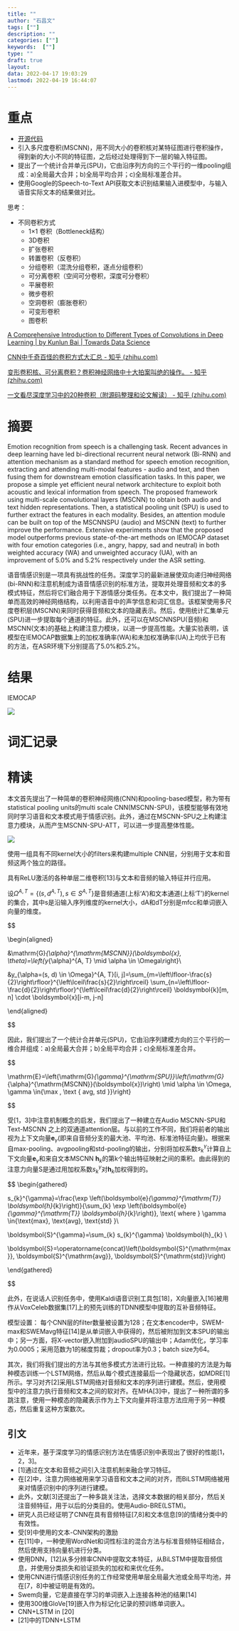 ```yaml
---
title: ""
author: "石昌文"
tags: [""]
description: ""
categories: [""]
keywords:  [""]
type: ""
draft: true
layout: 
data: 2022-04-17 19:03:29
lastmod: 2022-04-19 16:44:07
---
```


# 重点

- [开源代码](https://github.com/julianyulu/icassp2021-mscnn-spu)
- 引入多尺度卷积(MSCNN)，用不同大小的卷积核对某特征图进行卷积操作，得到新的大小不同的特征图，之后经过处理得到下一层的输入特征图。
- 提出了一个统计合并单元(SPU)，它由沿序列方向的三个平行的一维pooling组成：a)全局最大合并；b)全局平均合并；c)全局标准差合并。
- 使用Google的Speech-to-Text API获取文本识别结果输入进模型中，与输入语音实际文本的结果做对比。

思考：
- 不同卷积方式
	- 1×1 卷积（Bottleneck结构）
	- 3D卷积
	- 扩张卷积
	- 转置卷积（反卷积）
	- 分组卷积（混洗分组卷积，逐点分组卷积）
	- 可分离卷积（空间可分卷积，深度可分卷积）
	- 平展卷积
	- 微步卷积
	- 空洞卷积（膨胀卷积）
	- 可变形卷积
	- 图卷积

[A Comprehensive Introduction to Different Types of Convolutions in Deep Learning | by Kunlun Bai | Towards Data Science](https://towardsdatascience.com/a-comprehensive-introduction-to-different-types-of-convolutions-in-deep-learning-669281e58215)

[CNN中千奇百怪的卷积方式大汇总 - 知乎 (zhihu.com)](https://zhuanlan.zhihu.com/p/29367273)

[变形卷积核、可分离卷积？卷积神经网络中十大拍案叫绝的操作。 - 知乎 (zhihu.com)](https://zhuanlan.zhihu.com/p/28749411)

[一文看尽深度学习中的20种卷积（附源码整理和论文解读） - 知乎 (zhihu.com)](https://zhuanlan.zhihu.com/p/381839221)

# 摘要

Emotion recognition from speech is a challenging task. Recent advances in deep learning have led bi-directional recurrent neural network (Bi-RNN) and attention mechanism as a standard method for speech emotion recognition, extracting and attending multi-modal features - audio and text, and then fusing them for downstream emotion classification tasks. In this paper, we propose a simple yet efficient neural network architecture to exploit both acoustic and lexical information from speech. The proposed framework using multi-scale convolutional layers (MSCNN) to obtain both audio and text hidden representations. Then, a statistical pooling unit (SPU) is used to further extract the features in each modality. Besides, an attention module can be built on top of the MSCNNSPU (audio) and MSCNN (text) to further improve the performance. Extensive experiments show that the proposed model outperforms previous state-of-the-art methods on IEMOCAP dataset with four emotion categories (i.e., angry, happy, sad and neutral) in both weighted accuracy (WA) and unweighted accuracy (UA), with an improvement of 5.0% and 5.2% respectively under the ASR setting.

语音情感识别是一项具有挑战性的任务。深度学习的最新进展使双向递归神经网络(bi-RNN)和注意机制成为语音情感识别的标准方法，提取并处理音频和文本的多模式特征，然后将它们融合用于下游情感分类任务。在本文中，我们提出了一种简单而高效的神经网络结构，以利用语音中的声学信息和词汇信息。该框架使用多尺度卷积层(MSCNN)来同时获得音频和文本的隐藏表示。然后，使用统计汇集单元(SPU)进一步提取每个通道的特征。此外，还可以在MSCNNSPU(音频)和MSCNN(文本)的基础上构建注意力模块，以进一步提高性能。大量实验表明，该模型在IEMOCAP数据集上的加权准确率(WA)和未加权准确率(UA)上均优于已有的方法，在ASR环境下分别提高了5.0%和5.2%。

# 结果

IEMOCAP

![]({16}_Efficient%20Speech%20Emotion%20Recognition%20Using%20Multi-Scale%20CNN%20and%20Attention.assets/image-20220418090457.png)

# 词汇记录

# 精读

本文首先提出了一种简单的卷积神经网络(CNN)和pooling-based模型，称为带有statistical pooling units的multi scale CNN(MSCNN-SPU)，该模型能够有效地同时学习语音和文本模式用于情感识别。此外，通过在MSCNN-SPU之上构建注意力模块，从而产生MSCNN-SPU-ATT，可以进一步提高整体性能。

![]({16}_Efficient%20Speech%20Emotion%20Recognition%20Using%20Multi-Scale%20CNN%20and%20Attention.assets/image-20220418092230.png)

使用一组具有不同kernel大小的filters来构建multiple CNN层，分别用于文本和音频这两个独立的路径。

具有ReLU激活的各种单层二维卷积[13]与文本和音频的输入特征并行应用。

设$\Omega^{A, T}=\left\{\left(s, d^{A, T}\right), s \in S^{A, T}\right\}$是音频通道(上标‘A’)和文本通道(上标‘T’)的kernel的集合，其中s是沿输入序列维度的kernel大小，dA和dT分别是mfcc和单词嵌入向量的维度。

$$

\begin{aligned}

&\mathrm{G}_{\alpha}^{\mathrm{MSCNN}}(\boldsymbol{x}, \theta)=\left\{y_{\alpha}^{A, T} \mid \alpha \in \Omega\right\}\\

&y_{\alpha=(s, d) \in \Omega}^{A, T}[i, j]=\sum_{m=\left\lfloor-\frac{s}{2}\right\rfloor}^{\left\lceil\frac{s}{2}\right\rceil} \sum_{n=\left\lfloor-\frac{d}{2}\right\rfloor}^{\left\lceil\frac{d}{2}\right\rceil} \boldsymbol{k}[m, n] \cdot \boldsymbol{x}[i-m, j-n]

\end{aligned}

$$

因此，我们提出了一个统计合并单元(SPU)，它由沿序列建模方向的三个平行的一维合并组成：a)全局最大合并；b)全局平均合并；c)全局标准差合并。

$$

\mathrm{E}=\left\{\mathrm{G}_{\gamma}^{\mathrm{SPU}}\left(\mathrm{G}_{\alpha}^{\mathrm{MSCNN}}(\boldsymbol{x})\right) \mid \alpha \in \Omega, \gamma \in\{\max , \text { avg, std }\}\right\}

$$

受[1，3]中注意机制概念的启发，我们提出了一种建立在Audio MSCNN-SPU和 Text-MSCNN 之上的双通道attention层。与以前的工作不同，我们将前者的输出视为上下文向量$\boldsymbol{e}_{\gamma}$(即来自音频分支的最大池、平均池、标准池特征向量)。根据来自max-pooling、avgpooling和std-pooling的输出，分别将加权系数$s_{k}^{\gamma}$计算自上下文向量$\boldsymbol{e}_{\gamma}$和来自文本MSCNN $\boldsymbol{h}_{k}$的第k个输出特征映射之间的乘积。由此得到的注意力向量S是通过用加权系数$s_{k}^{\gamma}$对$\boldsymbol{h}_{k}$加权得到的。

$$
\begin{gathered}

s_{k}^{\gamma}=\frac{\exp \left(\boldsymbol{e}_{\gamma}^{\mathrm{T}} \boldsymbol{h}_{k}\right)}{\sum_{k} \exp \left(\boldsymbol{e}_{\gamma}^{\mathrm{T}} \boldsymbol{h}_{k}\right)}, \text{ where } \gamma \in\{\text{max}, \text{avg}, \text{std} \}\\

\boldsymbol{S}^{\gamma}=\sum_{k} s_{k}^{\gamma} \boldsymbol{h}_{k} \\

\boldsymbol{S}=\operatorname{concat}\left(\boldsymbol{S}^{\mathrm{max}}, \boldsymbol{S}^{\mathrm{avg}}, \boldsymbol{S}^{\mathrm{std}}\right)

\end{gathered}

$$

此外，在说话人识别任务中，使用Kaldi语音识别工具包[18]，X向量嵌入[16]被用作从VoxCeleb数据集[17]上的预先训练的TDNN模型中提取的互补音频特征。

模型设置：
每个CNN层的filter数量被设置为128；在文本encoder中，SWEM-max和SWEMavg特征[14]是从单词嵌入中获得的，然后被附加到文本SPU的输出中；另一方面，将X-vector嵌入附加到audioSPU的输出中；Adam优化，学习率为0.0005；采用范数为1的梯度剪裁；dropout率为0.3；batch size为64。

其次，我们将我们提出的方法与其他多模式方法进行比较。一种直接的方法是为每种模态训练一个LSTM网络，然后从每个模式连接最后一个隐藏状态，如MDRE[1]所示。学习对齐[2]采用LSTM网络对音频和文本的序列进行建模。然后，使用模型中的注意力执行音频和文本之间的软对齐。在MHA[3]中，提出了一种所谓的多跳注意，使用一种模态的隐藏表示作为上下文向量并将注意方法应用于另一种模态，然后重复这种方案数次。

## 引文

- 近年来，基于深度学习的情感识别方法在情感识别中表现出了很好的性能[1，2，3]。
- [1]通过在文本和音频之间引入注意机制来融合学习特征。
- 在[2]中，注意力网络被用来学习语音和文本之间的对齐，而BiLSTM网络被用来对情感识别中的序列进行建模。
- 此外，文献[3]还提出了一种多跳关注法，选择文本数据的相关部分，然后关注音频特征，用于以后的分类目的。使用Audio-BRE(LSTM)。
- 研究人员已经证明了CNN在具有音频特征[7,8]和文本信息[9]的情绪分类中的有效性。
- 受[9]中使用的文本-CNN架构的激励
- 在[11]中，一种使用WordNet和词性标注的混合方法与标准音频特征相结合，然后使用支持向量机进行分类。
- 使用DNN，[12]从多分辨率CNN中提取文本特征，从BiLSTM中提取音频信息，并使用分类损失和验证损失的加权和来优化任务。
- 使用CNN进行情感识别任务的工作经常使用单层全局最大池或全局平均池，并在[7，8]中被证明是有效的。
- Swem向量，它是直接在学习的单词嵌入上连接各种池的结果[14]
- 使用300维GloVe[19]嵌入作为标记化记录的预训练单词嵌入。
- CNN+LSTM in [20]
- [21]中的TDNN+LSTM
